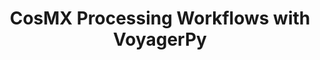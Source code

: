 ---
title: CosMX Processing Workflows with VoyagerPy
layout: technology
name: CosMX
published: false
---